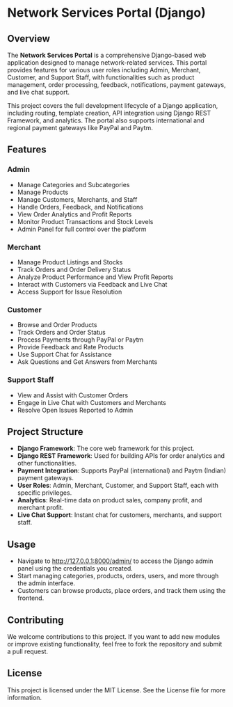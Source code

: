 # Network Services Portal (Django)

## Overview

The **Network Services Portal** is a comprehensive Django-based web application designed to manage network-related services. This portal provides features for various user roles including Admin, Merchant, Customer, and Support Staff, with functionalities such as product management, order processing, feedback, notifications, payment gateways, and live chat support.

This project covers the full development lifecycle of a Django application, including routing, template creation, API integration using Django REST Framework, and analytics. The portal also supports international and regional payment gateways like PayPal and Paytm.

## Features

### Admin
- Manage Categories and Subcategories
- Manage Products
- Manage Customers, Merchants, and Staff
- Handle Orders, Feedback, and Notifications
- View Order Analytics and Profit Reports
- Monitor Product Transactions and Stock Levels
- Admin Panel for full control over the platform

### Merchant
- Manage Product Listings and Stocks
- Track Orders and Order Delivery Status
- Analyze Product Performance and View Profit Reports
- Interact with Customers via Feedback and Live Chat
- Access Support for Issue Resolution

### Customer
- Browse and Order Products
- Track Orders and Order Status
- Process Payments through PayPal or Paytm
- Provide Feedback and Rate Products
- Use Support Chat for Assistance
- Ask Questions and Get Answers from Merchants

### Support Staff
- View and Assist with Customer Orders
- Engage in Live Chat with Customers and Merchants
- Resolve Open Issues Reported to Admin

## Project Structure

- **Django Framework**: The core web framework for this project.
- **Django REST Framework**: Used for building APIs for order analytics and other functionalities.
- **Payment Integration**: Supports PayPal (international) and Paytm (Indian) payment gateways.
- **User Roles**: Admin, Merchant, Customer, and Support Staff, each with specific privileges.
- **Analytics**: Real-time data on product sales, company profit, and merchant profit.
- **Live Chat Support**: Instant chat for customers, merchants, and support staff.

## Usage
- Navigate to http://127.0.0.1:8000/admin/ to access the Django admin panel using the credentials you created.
- Start managing categories, products, orders, users, and more through the admin interface.
- Customers can browse products, place orders, and track them using the frontend.

## Contributing
We welcome contributions to this project. If you want to add new modules or improve existing functionality, feel free to fork the repository and submit a pull request.

## License
This project is licensed under the MIT License. See the License file for more information.

